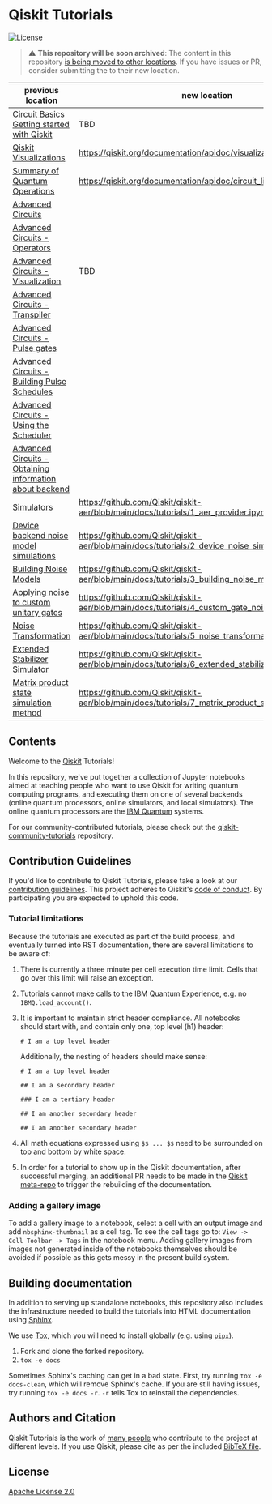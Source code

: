 # Qiskit Tutorials

[![License](https://img.shields.io/github/license/Qiskit/qiskit-tutorials.svg?style=popout-square)](https://opensource.org/licenses/Apache-2.0)

> :warning: **This repository will be soon archived**: The content in this repository [is being moved to other locations](https://github.com/Qiskit/qiskit-tutorials/issues/1473). If you have issues or PR, consider submitting the to their new location. 

| previous location | new location | tracking issue/PR |
| --------  | -------- |  -------- |
|  [Circuit Basics](https://github.com/Qiskit/qiskit-tutorials/blob/master/tutorials/circuits/01_circuit_basics.ipynb) <br/> [Getting started with Qiskit](https://github.com/Qiskit/qiskit-tutorials/blob/master/tutorials/circuits/1_getting_started_with_qiskit.ipynb) | TBD | https://github.com/Qiskit/qiskit-terra/issues/10315 |
| [Qiskit Visualizations](https://qiskit.org/documentation/tutorials/circuits/2_plotting_data_in_qiskit.html) | https://qiskit.org/documentation/apidoc/visualization.html | https://github.com/Qiskit/qiskit-terra/issues/8567 |
| [Summary of Quantum Operations](https://github.com/Qiskit/qiskit-tutorials/blob/master/tutorials/circuits/3_summary_of_quantum_operations.ipynb) | https://qiskit.org/documentation/apidoc/circuit_library.html | https://github.com/Qiskit/qiskit-terra/pull/7354 |
| [Advanced Circuits](https://github.com/Qiskit/qiskit-tutorials/blob/master/tutorials/circuits_advanced/01_advanced_circuits.ipynb) | | |
| [Advanced Circuits - Operators](https://github.com/Qiskit/qiskit-tutorials/blob/master/tutorials/circuits_advanced/02_operators_overview.ipynb) | | |
| [Advanced Circuits - Visualization](https://github.com/Qiskit/qiskit-tutorials/blob/master/tutorials/circuits_advanced/03_advanced_circuit_visualization.ipynb) | TBD | https://github.com/Qiskit/qiskit-terra/pull/8624 |
| [Advanced Circuits - Transpiler](https://github.com/Qiskit/qiskit-tutorials/blob/master/tutorials/circuits_advanced/04_transpiler_passes_and_passmanager.ipynb) |  | |
| [Advanced Circuits - Pulse gates](https://github.com/Qiskit/qiskit-tutorials/blob/master/tutorials/circuits_advanced/05_pulse_gates.ipynb) |  | |
| [Advanced Circuits - Building Pulse Schedules](https://github.com/Qiskit/qiskit-tutorials/blob/master/tutorials/circuits_advanced/06_building_pulse_schedules.ipynb) |  | |
| [Advanced Circuits - Using the Scheduler](https://github.com/Qiskit/qiskit-tutorials/blob/master/tutorials/circuits_advanced/07_pulse_scheduler.ipynb) |  | |
| [Advanced Circuits - Obtaining information about backend](https://github.com/Qiskit/qiskit-tutorials/blob/master/tutorials/circuits_advanced/08_gathering_system_information.ipynb) |  | |
|  [Simulators](https://github.com/Qiskit/qiskit-tutorials/blob/master/tutorials/simulators/1_aer_provider.ipynb) | https://github.com/Qiskit/qiskit-aer/blob/main/docs/tutorials/1_aer_provider.ipynb | https://github.com/Qiskit/qiskit-aer/pull/1768 |
|  [Device backend noise model simulations](https://github.com/Qiskit/qiskit-tutorials/blob/master/tutorials/simulators/2_device_noise_simulation.ipynb) | https://github.com/Qiskit/qiskit-aer/blob/main/docs/tutorials/2_device_noise_simulation.ipynb | https://github.com/Qiskit/qiskit-aer/pull/1768 |
|  [Building Noise Models](https://github.com/Qiskit/qiskit-tutorials/blob/master/tutorials/simulators/3_building_noise_models.ipynb) | https://github.com/Qiskit/qiskit-aer/blob/main/docs/tutorials/3_building_noise_models.ipynb | https://github.com/Qiskit/qiskit-aer/pull/1768 |
|  [Applying noise to custom unitary gates](https://github.com/Qiskit/qiskit-tutorials/blob/master/tutorials/simulators/4_custom_gate_noise.ipynb) | https://github.com/Qiskit/qiskit-aer/blob/main/docs/tutorials/4_custom_gate_noise.ipynb | https://github.com/Qiskit/qiskit-aer/pull/1768 |
|  [Noise Transformation](https://github.com/Qiskit/qiskit-tutorials/blob/master/tutorials/simulators/5_noise_transformation.ipynb) | https://github.com/Qiskit/qiskit-aer/blob/main/docs/tutorials/5_noise_transformation.ipynb | https://github.com/Qiskit/qiskit-aer/pull/1768 |
|  [Extended Stabilizer Simulator](https://github.com/Qiskit/qiskit-tutorials/blob/master/tutorials/simulators/6_extended_stabilizer_tutorial.ipynb) | https://github.com/Qiskit/qiskit-aer/blob/main/docs/tutorials/6_extended_stabilizer_tutorial.ipynb | https://github.com/Qiskit/qiskit-aer/pull/1768 |
|  [Matrix product state simulation method](https://github.com/Qiskit/qiskit-tutorials/blob/master/tutorials/simulators/7_matrix_product_state_method.ipynb) | https://github.com/Qiskit/qiskit-aer/blob/main/docs/tutorials/7_matrix_product_state_method.ipynb | https://github.com/Qiskit/qiskit-aer/pull/1768 |


## Contents

Welcome to the [Qiskit](https://www.qiskit.org/) Tutorials!

In this repository, we've put together a collection of Jupyter notebooks aimed at teaching people who want to use Qiskit for writing quantum computing programs, and executing them on one of several backends (online quantum processors, online simulators, and local simulators). The online quantum processors are the [IBM Quantum](https://quantum-computing.ibm.com) systems.

For our community-contributed tutorials, please check out the [qiskit-community-tutorials](https://github.com/Qiskit/qiskit-community-tutorials) repository.

## Contribution Guidelines

If you'd like to contribute to Qiskit Tutorials, please take a look at our [contribution guidelines](.github/CONTRIBUTING.md). This project adheres to Qiskit's [code of conduct](.github/CODE_OF_CONDUCT.md). By participating you are expected to uphold this code.

### Tutorial limitations
Because the tutorials are executed as part of the build process, and eventually turned into RST documentation, there are several limitations to be aware of:

  1. There is currently a three minute per cell execution time limit.  Cells that go over this limit will raise an exception.
  
  2. Tutorials cannot make calls to the IBM Quantum Experience, e.g. no `IBMQ.load_account()`.

  3. It is important to maintain strict header compliance.  All notebooks should start with, and contain only one, top level (h1) header:
  
      ```
      # I am a top level header
      ```
     
     Additionally, the nesting of headers should make sense:
     
      ```
      # I am a top level header
      
      ## I am a secondary header
      
      ### I am a tertiary header
      
      ## I am another secondary header
      
      ## I am another secondary header
      ```
     
   4. All math equations expressed using `$$ ... $$` need to be surrounded on top and bottom by white space.
   
   5.  In order for a tutorial to show up in the Qiskit documentation, after successful merging, an additional PR needs to be made in the [Qiskit meta-repo](https://github.com/Qiskit/qiskit) to trigger the rebuilding of the documentation.

### Adding a gallery image

To add a gallery image to a notebook, select a cell with an output image and add `nbsphinx-thumbnail` as a cell tag.  To see the cell tags go to: `View -> Cell Toolbar -> Tags` in the notebook menu.  Adding gallery images from images not generated inside of the notebooks themselves should be avoided if possible as this gets messy in the present build system.

## Building documentation

In addition to serving up standalone notebooks, this repository also includes the infrastructure needed to build the tutorials into HTML documentation using [Sphinx](https://www.sphinx-doc.org/).

We use [Tox](https://tox.wiki/en/latest/), which you will need to install globally (e.g. using [`pipx`](https://pypa.github.io/pipx/)).

1. Fork and clone the forked repository.
2. `tox -e docs`

Sometimes Sphinx's caching can get in a bad state. First, try running `tox -e docs-clean`, which will remove Sphinx's cache. If you are still having issues, try running `tox -e docs -r`. `-r` tells Tox to reinstall the dependencies.

## Authors and Citation

Qiskit Tutorials is the work of [many people](https://github.com/Qiskit/qiskit-tutorials/graphs/contributors) who contribute to the project at different levels. If you use Qiskit, please cite as per the included [BibTeX
file](https://github.com/Qiskit/qiskit-terra/blob/main/CITATION.bib).

## License

[Apache License 2.0](LICENSE)
